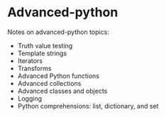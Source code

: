 # Advanced-python

Notes on advanced-python topics:
- Truth value testing
- Template strings
- Iterators
- Transforms
- Advanced Python functions
- Advanced collections
- Advanced classes and objects
- Logging
- Python comprehensions: list, dictionary, and set
